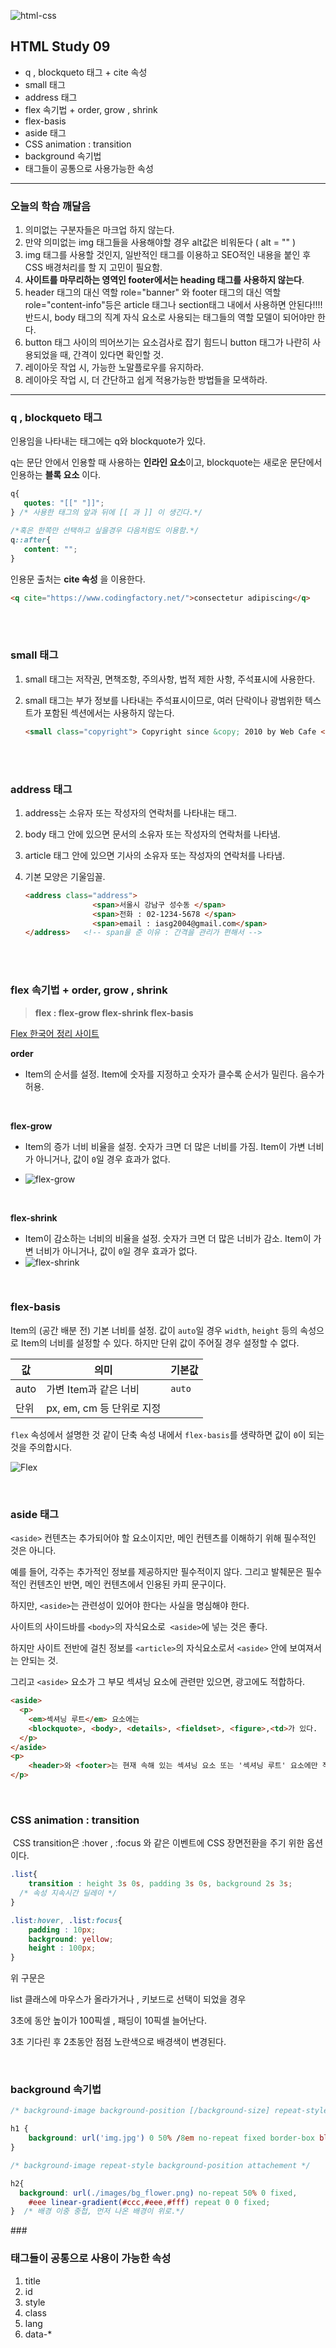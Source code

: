 ![html-css](https://user-images.githubusercontent.com/31315644/64251759-3252cb00-cf54-11e9-88f9-922505f9789e.jpeg)

## HTML Study 09

- q , blockqueto 태그 + cite 속성
- small 태그
- address 태그
- flex 속기법 + order, grow , shrink
- flex-basis
- aside 태그
- CSS animation : transition
- background 속기법
- 태그들이 공통으로 사용가능한 속성

------

### 오늘의 학습 깨달음

1. 의미없는 구분자들은 마크업 하지 않는다.
2. 만약 의미없는 img 태그들을 사용해야할 경우 alt값은 비워둔다 ( alt = "" )
3. img 태그를 사용할 것인지, 일반적인 태그를 이용하고 SEO적인 내용을 붙인 후 CSS 배경처리를 할 지 고민이 필요함.
4.   **사이트를 마무리하는 영역인 footer에서는 heading 태그를 사용하지 않는다**.
5. header 태그의 대신 역할 role="banner" 와 footer 태그의 대신 역할 role="content-info"등은 article 태그나 section태그 내에서 사용하면 안된다!!!! 반드시, body 태그의 직계 자식 요소로 사용되는 태그들의 역할 모델이 되어야만 한다.
6. button 태그 사이의 띄어쓰기는 요소검사로 잡기 힘드니 button 태그가 나란히 사용되었을 때, 간격이 있다면 확인할 것. 
7. 레이아웃 작업 시, 가능한 노말플로우를 유지하라. 
8. 레이아웃 작업 시, 더 간단하고 쉽게 적용가능한 방법들을 모색하라.

-------------------



### q , blockqueto 태그

 인용임을 나타내는 태그에는 q와 blockquote가 있다. 

q는 문단 안에서 인용할 때 사용하는 **인라인 요소**이고, blockquote는 새로운 문단에서 인용하는 **블록 요소** 이다.

 ~~~css
q{
	quotes: "[[" "]]"; 
} /* 사용한 태그의 앞과 뒤에 [[ 과 ]] 이 생긴다.*/

/*혹은 한쪽만 선택하고 싶을경우 다음처럼도 이용함.*/
q::after{
    content: "";
}
 ~~~

인용문 출처는 **cite 속성** 을 이용한다.

~~~~html
<q cite="https://www.codingfactory.net/">consectetur adipiscing</q>
~~~~

<br/>

<br/>

### small 태그

1. small  태그는 저작권, 면책조항, 주의사항, 법적 제한 사항, 주석표시에 사용한다.

2. small  태그는 부가 정보를 나타내는 주석표시이므로, 여러 단락이나 광범위한 텍스트가 포함된 섹션에서는 사용하지 않는다.

   ~~~html
   <small class="copyright"> Copyright since &copy; 2010 by Web Cafe </small>
   ~~~

<br/>

<br/>

### address 태그

1. address는 소유자 또는 작성자의 연락처를 나타내는 태그.

2. body 태그 안에 있으면 문서의 소유자 또는 작성자의 연락처를 나타냄.

3. article 태그 안에 있으면 기사의 소유자 또는 작성자의 연락처를 나타냄.

4. 기본 모양은 기울임꼴.

   ~~~html
   <address class="address">
                  <span>서울시 강남구 성수동 </span>
                  <span>전화 : 02-1234-5678 </span>
                  <span>email : iasg2004@gmail.com</span>
   </address>   <!-- span을 준 이유 : 간격을 관리가 편해서 -->
   ~~~

   <br>

   <br>

### flex 속기법 + order, grow , shrink

> **flex : flex-grow flex-shrink flex-basis**

[Flex 한국어 정리 사이트](https://heropy.blog/2018/11/24/css-flexible-box/)

**order**

- Item의 순서를 설정.
  Item에 숫자를 지정하고 숫자가 클수록 순서가 밀린다.
  음수가 허용.

<br/>

**flex-grow**

- Item의 증가 너비 비율을 설정.
  숫자가 크면 더 많은 너비를 가짐.
  Item이 가변 너비가 아니거나, 값이 `0`일 경우 효과가 없다.
  
- ![flex-grow](https://heropy.blog/images/screenshot/flex-grow.jpg)
  
  <br/>

**flex-shrink**

- Item이 감소하는 너비의 비율을 설정.
  숫자가 크면 더 많은 너비가 감소.
  Item이 가변 너비가 아니거나, 값이 `0`일 경우 효과가 없다.
- ![flex-shrink](https://heropy.blog/images/screenshot/flex-shrink.jpg)

<br/>

### flex-basis

Item의 (공간 배분 전) 기본 너비를 설정.
값이 `auto`일 경우 `width`, `height` 등의 속성으로 Item의 너비를 설정할 수 있다.
하지만 단위 값이 주어질 경우 설정할 수 없다.

| 값   | 의미                      | 기본값 |
| ---- | ------------------------- | ------ |
| auto | 가변 Item과 같은 너비     | `auto` |
| 단위 | px, em, cm 등 단위로 지정 |        |

`flex` 속성에서 설명한 것 같이 단축 속성 내에서 `flex-basis`를 생략하면 값이 `0`이 되는 것을 주의합시다.

![Flex](https://heropy.blog/images/screenshot/flex-basis.jpg)

<br/>

### aside 태그

`<aside>` 컨텐츠는 추가되어야 할 요소이지만, 메인 컨텐츠를 이해하기 위해 필수적인 것은 아니다. 

예를 들어, 각주는 추가적인 정보를 제공하지만 필수적이지 않다. 그리고 발췌문은 필수적인 컨텐츠인 반면, 메인 컨텐츠에서 인용된 카피 문구이다. 

하지만, `<aside>`는 관련성이 있어야 한다는 사실을 명심해야 한다. 

사이트의 사이드바를 `<body>`의 자식요소로` <aside>`에 넣는 것은 좋다. 

하지만 사이트 전반에 걸친 정보를 `<article>`의 자식요소로서 `<aside>` 안에 보여져서는 안되는 것. 

그리고 `<aside>` 요소가 그 부모 섹셔닝 요소에 관련만 있으면, 광고에도 적합하다.

~~~html
<aside> 
  <p> 
    <em>섹셔닝 루트</em> 요소에는 
    <blockquote>, <body>, <details>, <fieldset>, <figure>,<td>가 있다. 
  </p> 
</aside> 
<p>
	<header>와 <footer>는 현재 속해 있는 섹셔닝 요소 또는 '섹셔닝 루트' 요소에만 적용된다.
</p>

~~~

<br/>

### CSS animation : transition

​	CSS transition은 :hover , :focus 와 같은 이벤트에 CSS 장면전환을 주기 위한 옵션이다.

~~~~css
.list{
    transition : height 3s 0s, padding 3s 0s, background 2s 3s;
  /* 속성 지속시간 딜레이 */
}

.list:hover, .list:focus{
    padding : 10px;
    background: yellow;
    height : 100px;
}
~~~~

위 구문은 

list 클래스에 마우스가 올라가거나 , 키보드로 선택이 되었을 경우

3초에 동안  높이가 100픽셀 , 패딩이 10픽셀 늘어난다.

3초 기다린 후 2초동안 점점 노란색으로 배경색이 변경된다.

<br/>

### background 속기법

~~~~css
/* background-image background-position [/background-size] repeat-style attachement box background-color */ 

h1 {	
	background: url('img.jpg') 0 50% /8em no-repeat fixed border-box blue; 
}

/* background-image repeat-style background-position attachement */ 

h2{
  background: url(./images/bg_flower.png) no-repeat 50% 0 fixed,
    #eee linear-gradient(#ccc,#eee,#fff) repeat 0 0 fixed;
}  /* 배경 이중 중첩, 먼저 나온 배경이 위로.*/
~~~~

###<br/>

###  태그들이 공통으로 사용이 가능한 속성

1. title
2. id
3. style
4. class
5. lang
6. data-*



